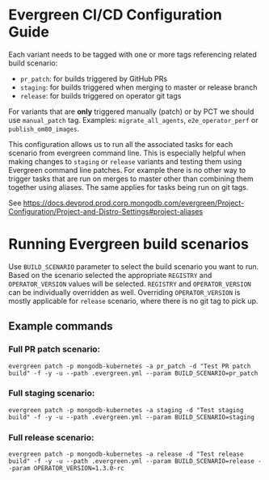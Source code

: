 # Evergreen CI/CD Configuration Guide

Each variant needs to be tagged with one or more tags referencing related build scenario:
 - `pr_patch`: for builds triggered by GitHub PRs
 - `staging`: for builds triggered when merging to master or release branch
 - `release`: for builds triggered on operator git tags

For variants that are **only** triggered manually (patch) or by PCT we should use `manual_patch` tag.
Examples: `migrate_all_agents`, `e2e_operator_perf` or `publish_om80_images`.

This configuration allows us to run all the associated tasks for each scenario from evergreen command line.
This is especially helpful when making changes to `staging` or `release` variants and testing them using Evergreen
command line patches. For example there is no other way to trigger tasks that are run on merges to master other than
combining them together using aliases. The same applies for tasks being run on git tags.

See https://docs.devprod.prod.corp.mongodb.com/evergreen/Project-Configuration/Project-and-Distro-Settings#project-aliases

# Running Evergreen build scenarios

Use `BUILD_SCENARIO` parameter to select the build scenario you want to run. Based on the scenario selected the
appropriate `REGISTRY` and `OPERATOR_VERSION` values will be selected. `REGISTRY` and `OPERATOR_VERSION` can be
individually overridden as well. Overriding `OPERATOR_VERSION` is mostly applicable for `release` scenario, where
there is no git tag to pick up.

## Example commands

### Full PR patch scenario:

```shell
evergreen patch -p mongodb-kubernetes -a pr_patch -d "Test PR patch build" -f -y -u --path .evergreen.yml --param BUILD_SCENARIO=pr_patch
```

### Full staging scenario:

```shell
evergreen patch -p mongodb-kubernetes -a staging -d "Test staging build" -f -y -u --path .evergreen.yml --param BUILD_SCENARIO=staging
```

### Full release scenario:

```shell
evergreen patch -p mongodb-kubernetes -a release -d "Test release build" -f -y -u --path .evergreen.yml --param BUILD_SCENARIO=release --param OPERATOR_VERSION=1.3.0-rc
```
